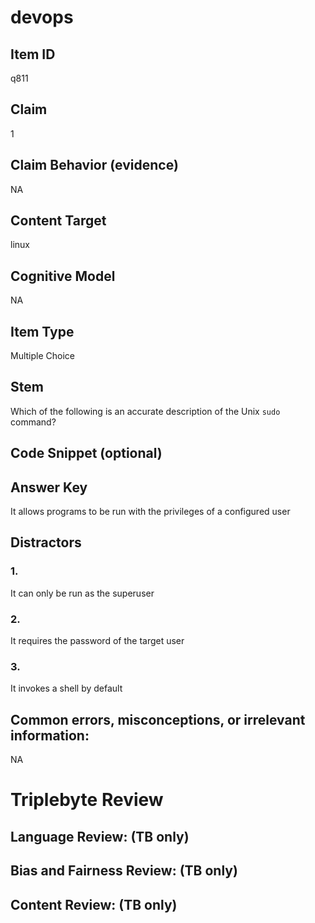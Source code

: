 # devops

## Item ID
q811

## Claim
1

## Claim Behavior (evidence)
NA

## Content Target
linux

## Cognitive Model
NA

## Item Type
Multiple Choice

## Stem
Which of the following is an accurate description of the Unix `sudo` command?

## Code Snippet (optional)


## Answer Key
It allows programs to be run with the privileges of a configured user

## Distractors

### 1.
It can only be run as the superuser

### 2.
It requires the password of the target user

### 3.
It invokes a shell by default

## Common errors, misconceptions, or irrelevant information:
NA

# Triplebyte Review


## Language Review: (TB only)


## Bias and Fairness Review: (TB only)


## Content Review: (TB only)

